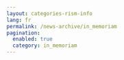 ```yaml
---
layout: categories-rism-info
lang: fr
permalink: /news-archive/in_memoriam
pagination: 
  enabled: true
  category: in_memoriam
---
```

